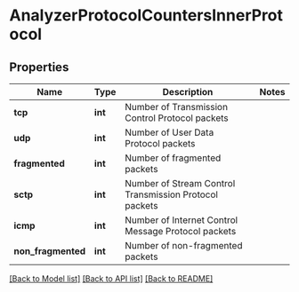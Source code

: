 # AnalyzerProtocolCountersInnerProtocol

## Properties
Name | Type | Description | Notes
------------ | ------------- | ------------- | -------------
**tcp** | **int** | Number of Transmission Control Protocol packets | 
**udp** | **int** | Number of User Data Protocol packets | 
**fragmented** | **int** | Number of fragmented packets | 
**sctp** | **int** | Number of Stream Control Transmission Protocol packets | 
**icmp** | **int** | Number of Internet Control Message Protocol packets | 
**non_fragmented** | **int** | Number of non-fragmented packets | 

[[Back to Model list]](../README.md#documentation-for-models) [[Back to API list]](../README.md#documentation-for-api-endpoints) [[Back to README]](../README.md)


